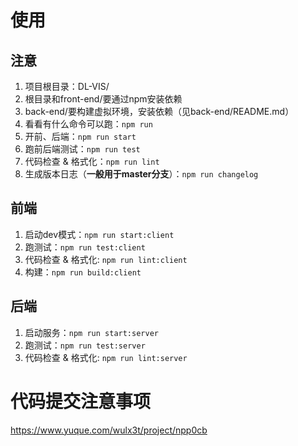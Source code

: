 # 使用

## 注意

1. 项目根目录：DL-VIS/
2. 根目录和front-end/要通过npm安装依赖
3. back-end/要构建虚拟环境，安装依赖（见back-end/README.md）
4. 看看有什么命令可以跑：`npm run`
5. 开前、后端：`npm run start`
6. 跑前后端测试：`npm run test`
7. 代码检查 & 格式化：`npm run lint`
8. 生成版本日志（**一般用于master分支**）：`npm run changelog`

## 前端

1. 启动dev模式：`npm run start:client`
2. 跑测试：`npm run test:client`
3. 代码检查 & 格式化: `npm run lint:client`
4. 构建：`npm run build:client`

## 后端

1. 启动服务：`npm run start:server`
2. 跑测试：`npm run test:server`
3. 代码检查 & 格式化: `npm run lint:server`


# 代码提交注意事项

https://www.yuque.com/wulx3t/project/npp0cb